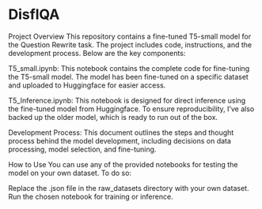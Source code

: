 # DisflQA

Project Overview
This repository contains a fine-tuned T5-small model for the Question Rewrite task. The project includes code, instructions, and the development process. Below are the key components:

T5_small.ipynb: This notebook contains the complete code for fine-tuning the T5-small model. The model has been fine-tuned on a specific dataset and uploaded to Huggingface for easier access.

T5_Inference.ipynb: This notebook is designed for direct inference using the fine-tuned model from Huggingface. To ensure reproducibility, I’ve also backed up the older model, which is ready to run out of the box.

Development Process: This document outlines the steps and thought process behind the model development, including decisions on data processing, model selection, and fine-tuning.

How to Use
You can use any of the provided notebooks for testing the model on your own dataset. To do so:

Replace the .json file in the raw_datasets directory with your own dataset.
Run the chosen notebook for training or inference.

